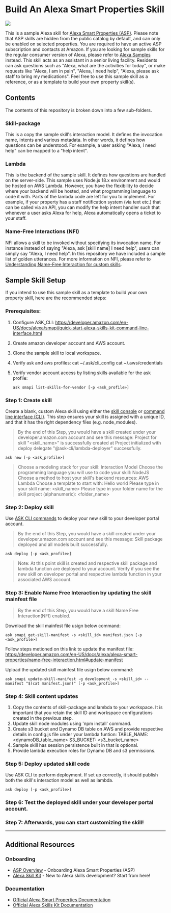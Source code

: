 # Build An Alexa Smart Properties Skill
<img src="https://m.media-amazon.com/images/G/01/mobile-apps/dex/alexa/alexa-skills-kit/tutorials/quiz-game/header._TTH_.png" />

This is a sample Alexa skill for [Alexa Smart Properties (ASP)](https://developer.amazon.com/en-US/alexa/alexa-smart-properties). Please note that ASP skills are hidden from the public catalog by default, and can only be enabled on selected properties. You are required to have an active ASP subscription and contacts at Amazon.
If you are looking for sample skills for the regular consumer version of Alexa, please refer to [Alexa Samples](https://github.com/alexa-samples) instead. 
This skill acts as an assistant in a senior living facility. Residents can ask questions such as "Alexa, what are the activities for today", or make requests like "Alexa, I am in pain", "Alexa, I need help", "Alexa, please ask staff to bring my medications". Feel free to use this sample skill as a reference, or as a template to build your own property skill(s).


## Contents
The contents of this repository is broken down into a few sub-folders.
### Skill-package
This is a copy the sample skill's interaction model. It defines the invocation name, intents and various metadata. In other words, it defines how questions can be understood. For example, a user asking "Alexa, I need help" can be mapped to a "help intent".
### Lambda
This is the backend of the sample skill. It defines how questions are handled on the server-side. This sample uses Node.js 18.x environment and would be hosted on AWS Lambda. However, you have the flexibility to decide where your backend will be hosted, and what programming language to code it with.
Parts of the lambda code are left for you to implement. For example, if your property has a staff notification system (via text etc.) that can be called via an API, you can modify the help intent handler such that whenever a user asks Alexa for help, Alexa automatically opens a ticket to your staff.
### Name-Free Interactions (NFI)
NFI allows a skill to be invoked without specifying its invocation name. For instance instead of saying "Alexa, ask [skill name] I need help", users can simply say "Alexa, I need help". In this repository we have included a sample list of golden utterances. For more information on NFI, please refer to [Understanding Name-Free Interaction for custom skills](https://developer.amazon.com/en-US/docs/alexa/custom-skills/understand-name-free-interaction-for-custom-skills.html).

## Sample Skill Setup
If you intend to use this sample skill as a template to build your own property skill, here are the recommended steps:

### Prerequisites:
1. Configure ASK_CLI: https://developer.amazon.com/en-US/docs/alexa/smapi/quick-start-alexa-skills-kit-command-line-interface.html
2. Create amazon developer account and AWS account.
3. Clone the sample skill to local workspace.
4. Verify ask and aws profiles:
    cat ~/.ask/cli_config 
    cat ~/.aws/credentials
5. Verify vendor account access by listing skills available for the ask profile:
   
       ask smapi list-skills-for-vendor [-p <ask_profile>]
    
 
### Step 1: Create skill

Create a blank, custom Alexa skill using either the [skill console](https://developer.amazon.com/alexa/console/ask) or [command line interface (CLI)](https://developer.amazon.com/en-US/docs/alexa/smapi/quick-start-alexa-skills-kit-command-line-interface.html). This step ensures your skill is assigned with a unique ID, and that it has the right dependency files (e.g. node_modules).

> By the end of this Step, you would have a skill created under your developer.amazon.com account and see this message:
> Project for skill "<skill_name>" is successfully created at </path>
> Project initialized with deploy delegate "@ask-cli/lambda-deployer" successfully.

    ask new [-p <ask_profile>]

> Choose a modeling stack for your skill:  Interaction Model
> Choose the programming language you will use to code your skill:  NodeJS
> Choose a method to host your skill's backend resources:  AWS Lambda
> Choose a template to start with:  Hello world
> Please type in your skill name:  <skill_name>
> Please type in your folder name for the skill project (alphanumeric):  <folder_name>

### Step 2: Deploy skill

Use [ASK CLI commands](https://developer.amazon.com/en-US/docs/alexa/smapi/ask-cli-command-reference.html) to deploy your new skill to your developer portal account.
> By the end of this Step, you would have a skill created under your developer.amazon.com account and see this message: 
> Skill package deployed and all models built successfully.

    ask deploy [-p <ask_profile>]

> Note: At this point skill is created and respective skill package and lambda function are deployed to your account. Verify if you see the new skill on developer portal and respective lambda function in your associated AWS account. 

### Step 3: Enable Name Free Interaction by updating the skill mainfest file
> By the end of this Step, you would have a skill Name Free Interaction(NFI) enabled.

Download the skill mainfest file usign below command:
    
    ask smapi get-skill-manifest -s <skill_id> manifest.json [-p <ask_profile>]

Follow steps metioned on this link to update the manifest file: https://developer.amazon.com/en-US/docs/alexa/alexa-smart-properties/name-free-interaction.html#update-manifest
  
Upload the updated skill mainfest file usign below command:
    
    ask smapi update-skill-manifest -g development -s <skill_id> --manifest "$(cat manifest.json)" [-p <ask_profile>]


### Step 4: Skill content updates

1. Copy the contents of skill-package and lambda to your workspace. It is important that you retain the skill ID and workspace configurations created in the previous step.
2. Update skill node modules using 'npm install' command.
3. Create s3 bucket and Dynamo DB table on AWS and provide respective details in config.js file under your lambda funtion:
    TABLE_NAME: <dynamoDB_table_name>
    S3_BUCKET: <s3_bucket_name>
5. Sample skill has session persistence built in that is optional.
6. Provide lambda execution roles for Dynamo DB and s3 permissions.

### Step 5: Deploy updated skill code

Use ASK CLI to perform deployment. If set up correctly, it should publish both the skill's interaction model as well as lambda.

    ask deploy [-p <ask_profile>]

### Step 6: Test the deployed skill under your developer portal account.

### Step 7: Afterwards, you can start customizing the skill!

---

## Additional Resources

### Onboarding
* [ASP Overview](https://developer.amazon.com/en-US/alexa/alexa-smart-properties) - Onboarding Alexa Smart Properties (ASP)
* [Alexa Skill Kit](https://developer.amazon.com/en-US/alexa/alexa-skills-kit) - New to Alexa skills development? Start from here!

### Documentation
* [Official Alexa Smart Properties Documentation](https://developer.amazon.com/en-US/docs/alexa/alexa-smart-properties/about-alexa-smart-properties.html)
* [Official Alexa Skills Kit Documentation](https://developer.amazon.com/en-US/docs/alexa/ask-overviews/what-is-the-alexa-skills-kit.html)

